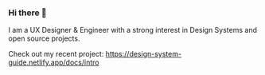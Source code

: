 ### Hi there 👋

I am a UX Designer & Engineer with a strong interest in Design Systems and open source projects.

Check out my recent project: https://design-system-guide.netlify.app/docs/intro



<!--
**huynhicode/huynhicode** is a ✨ _special_ ✨ repository because its `README.md` (this file) appears on your GitHub profile.

Here are some ideas to get you started:

- 🔭 I’m currently working on ...
- 🌱 I’m currently learning ...
- 👯 I’m looking to collaborate on ...
- 🤔 I’m looking for help with ...
- 💬 Ask me about ...
- 📫 How to reach me: ...
- 😄 Pronouns: ...
- ⚡ Fun fact: ...
-->
